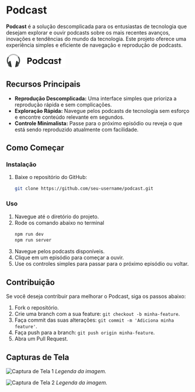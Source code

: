 # Podcast

**Podcast** é a solução descomplicada para os entusiastas de tecnologia que desejam explorar e ouvir podcasts sobre os mais recentes avanços, inovações e tendências do mundo da tecnologia. Este projeto oferece uma experiência simples e eficiente de navegação e reprodução de podcasts.

![Podcast Logo](https://github.com/g-bolsoni/podcast/blob/master/public/logo%20.jpg)

## Recursos Principais

- **Reprodução Descomplicada:** Uma interface simples que prioriza a reprodução rápida e sem complicações.
- **Exploração Rápida:** Navegue pelos podcasts de tecnologia sem esforço e encontre conteúdo relevante em segundos.
- **Controle Minimalista:** Passe para o próximo episódio ou reveja o que está sendo reproduzido atualmente com facilidade.

## Como Começar

### Instalação

1. Baixe o repositório do GitHub:

    ```bash
    git clone https://github.com/seu-username/podcast.git
    ```

### Uso

1. Navegue até o diretório do projeto.
2. Rode os comando abaixo no terminal
    ```bash
    npm run dev
    npm run server
    ```
3. Navegue pelos podcasts disponíveis.
4. Clique em um episódio para começar a ouvir.
5. Use os controles simples para passar para o próximo episódio ou voltar.

## Contribuição

Se você deseja contribuir para melhorar o Podcast, siga os passos abaixo:

1. Fork o repositório.
2. Crie uma branch com a sua feature: `git checkout -b minha-feature`.
3. Faça commit das suas alterações: `git commit -m 'Adiciona minha feature'`.
4. Faça push para a branch: `git push origin minha-feature`.
5. Abra um Pull Request.

## Capturas de Tela

![Captura de Tela 1](url_da_imagem_da_tela_1.png)
*Legenda da imagem.*

![Captura de Tela 2](url_da_imagem_da_tela_2.png)
*Legenda da imagem.*

